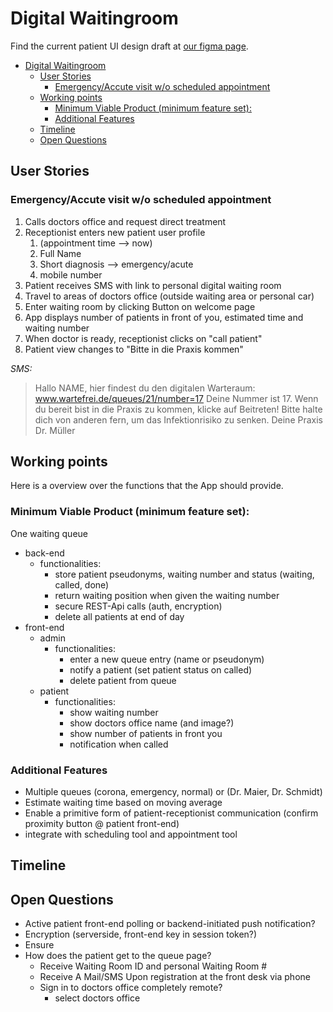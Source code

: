 # Digital Waitingroom

Find the current patient UI design draft at [our figma page](https://www.figma.com/file/NUWYQQ6T5zKVLng4IAdxSJ/digital-waiting?node-id=0%3A1).

- [Digital Waitingroom](#digital-waitingroom)
  - [User Stories](#user-stories)
    - [Emergency/Accute visit w/o scheduled appointment](#emergencyaccute-visit-wo-scheduled-appointment)
  - [Working points](#working-points)
    - [Minimum Viable Product (minimum feature set):](#minimum-viable-product-minimum-feature-set)
    - [Additional Features](#additional-features)
  - [Timeline](#timeline)
  - [Open Questions](#open-questions)

## User Stories

### Emergency/Accute visit w/o scheduled appointment

1. Calls doctors office and request direct treatment
2. Receptionist enters new patient user profile
   1. (appointment time --> now)
   2. Full Name
   3. Short diagnosis --> emergency/acute
   4. mobile number
3. Patient receives SMS with link to personal digital waiting room
4. Travel to areas of doctors office (outside waiting area or personal car)
5. Enter waiting room by clicking Button on welcome page
6. App displays number of patients in front of you, estimated time and waiting number
7. When doctor is ready, receptionist clicks on "call patient"
8. Patient view changes to "Bitte in die Praxis kommen"


*SMS:*
> Hallo NAME, 
> hier findest du den digitalen Warteraum:
> www.wartefrei.de/queues/21/number=17
>  Deine Nummer ist 17. Wenn du bereit bist in die Praxis zu kommen, klicke auf Beitreten!
> Bitte halte dich 
> von anderen fern, um das Infektionrisiko zu senken.
> Deine Praxis Dr. Müller

## Working points

Here is a overview over the functions that the App should provide.

### Minimum Viable Product (minimum feature set):

One waiting queue

- back-end
  - functionalities:
    - store patient pseudonyms, waiting number and status (waiting, called, done)
    - return waiting position when given the waiting number
    - secure REST-Api calls (auth, encryption)
    - delete all patients at end of day
- front-end
  - admin
    - functionalities:
      - enter a new queue entry (name or pseudonym)
      - notify a patient (set patient status on called)
      - delete patient from queue
  - patient
    - functionalities:
      - show waiting number
      - show doctors office name (and image?)
      - show number of patients in front you
      - notification when called

### Additional Features

- Multiple queues (corona, emergency, normal) or (Dr. Maier, Dr. Schmidt)
- Estimate waiting time based on moving average
- Enable a primitive form of patient-receptionist communication (confirm proximity button @ patient front-end)
- integrate with scheduling tool and appointment tool

## Timeline

## Open Questions

- Active patient front-end polling or backend-initiated push notification?
- Encryption (serverside, front-end key in session token?)
- Ensure
- How does the patient get to the queue page?
  - Receive Waiting Room ID and personal Waiting Room #
  - Receive A Mail/SMS Upon registration at the front desk via phone
  - Sign in to doctors office completely remote?
    - select doctors office